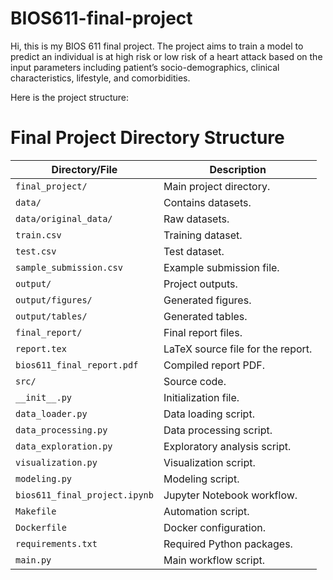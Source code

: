 # BIOS611-final-project
Hi, this is my BIOS 611 final project. The project aims to train a model to predict an individual is at high risk or low risk of a heart attack 
based on the input parameters including patient’s socio-demographics, clinical  characteristics, lifestyle, and comorbidities.

Here is the project structure:
# Final Project Directory Structure
| Directory/File               | Description                           |
|------------------------------|---------------------------------------|
| `final_project/`             | Main project directory.              |
| `data/`                      | Contains datasets.                   |
| `data/original_data/`        | Raw datasets.                        |
| `train.csv`                  | Training dataset.                    |
| `test.csv`                   | Test dataset.                        |
| `sample_submission.csv`      | Example submission file.             |
| `output/`                    | Project outputs.                     |
| `output/figures/`            | Generated figures.                   |
| `output/tables/`             | Generated tables.                    |
| `final_report/`              | Final report files.                  |
| `report.tex`                 | LaTeX source file for the report.    |
| `bios611_final_report.pdf`   | Compiled report PDF.                 |
| `src/`                       | Source code.                         |
| `__init__.py`                | Initialization file.                 |
| `data_loader.py`             | Data loading script.                 |
| `data_processing.py`         | Data processing script.              |
| `data_exploration.py`        | Exploratory analysis script.         |
| `visualization.py`           | Visualization script.                |
| `modeling.py`                | Modeling script.                     |
| `bios611_final_project.ipynb`| Jupyter Notebook workflow.           |
| `Makefile`                   | Automation script.                   |
| `Dockerfile`                 | Docker configuration.                |
| `requirements.txt`           | Required Python packages.            |
| `main.py`                    | Main workflow script.                |